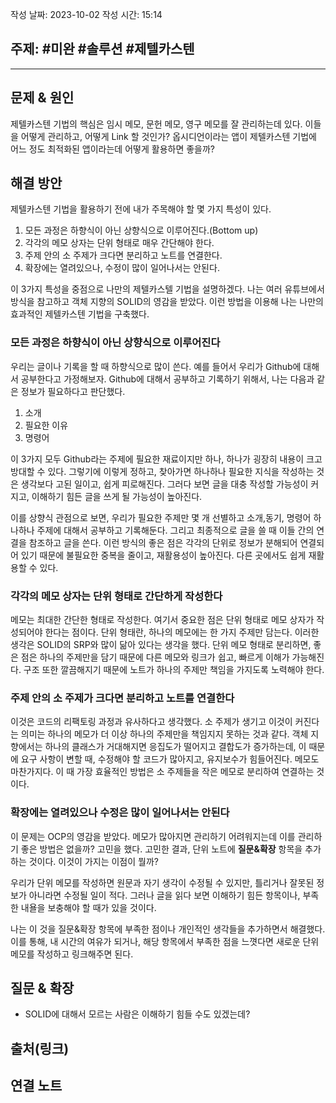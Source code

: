 작성 날짜: 2023-10-02
작성 시간: 15:14

## 주제: #미완 #솔루션 #제텔카스텐 

----

## 문제 & 원인

제텔카스텐 기법의 핵심은 임시 메모, 문헌 메모, 영구 메모를 잘 관리하는데 있다. 이들을 어떻게 관리하고, 어떻게 Link 할 것인가? 옵시디언이라는 앱이 제텔카스텐 기법에 어느 정도 최적화된 앱이라는데 어떻게 활용하면 좋을까?

## 해결 방안

제텔카스텐 기법을 활용하기 전에 내가 주목해야 할 몇 가지 특성이 있다.

1.  모든 과정은 하향식이 아닌 상향식으로 이루어진다.(Bottom up)
2.  각각의 메모 상자는 단위 형태로 매우 간단해야 한다.
3.  주제 안의 소 주제가 크다면 분리하고 노트를 연결한다.
4.  확장에는 열려있으나, 수정이 많이 일어나서는 안된다.

이 3가지 특성을 중점으로 나만의 제텔카스텔 기법을 설명하겠다. 나는 여러 유튜브에서 방식을 참고하고 객체 지향의 SOLID의 영감을 받았다. 이런 방법을 이용해 나는 나만의 효과적인 제텔카스텐 기법을 구축했다.

### 모든 과정은 하향식이 아닌 상향식으로 이루어진다

우리는 글이나 기록을 할 때 하향식으로 많이 쓴다. 예를 들어서 우리가 Github에 대해서 공부한다고 가정해보자. Github에 대해서 공부하고 기록하기 위해서, 나는 다음과 같은 정보가 필요하다고 판단했다.

1. 소개
2. 필요한 이유
3. 명령어

이 3가지 모두 Github라는 주제에 필요한 재료이지만 하나, 하나가 굉장히 내용이 크고 방대할 수 있다. 그렇기에 이렇게 정하고, 찾아가면 하나하나 필요한 지식을 작성하는 것은 생각보다 고된 일이고, 쉽게 피로해진다. 그러다 보면 글을 대충 작성할 가능성이 커지고, 이해하기 힘든 글을 쓰게 될 가능성이 높아진다.

이를 상향식 관점으로 보면, 우리가 필요한 주제만 몇 개 선별하고 소개,동기, 명령어 하나하나 주제에 대해서 공부하고 기록해둔다. 그리고 최종적으로 글을 쓸 때 이들 간의 연결을 참조하고 글을 쓴다. 이런 방식의 좋은 점은 각각의 단위로 정보가 분해되어 연결되어 있기 때문에 불필요한 중복을 줄이고, 재활용성이 높아진다. 다른 곳에서도 쉽게 재활용할 수 있다.

### 각각의 메모 상자는 단위 형태로 간단하게 작성한다

메모는 최대한 간단한 형태로 작성한다. 여기서 중요한 점은 단위 형태로 메모 상자가 작성되어야 한다는 점이다. 단위 형태란, 하나의 메모에는 한 가지 주제만 담는다. 이러한 생각은 SOLID의 SRP와 많이 닮아 있다는 생각을 했다.  단위 메모 형태로 분리하면, 좋은 점은 하나의 주제만을 담기 때문에 다른 메모와 링크가 쉽고, 빠르게 이해가 가능해진다. 구조 또한 깔끔해지기 때문에 노트가 하나의 주제만 책임을 가지도록 노력해야 한다.

### 주제 안의 소 주제가 크다면 분리하고 노트를 연결한다

이것은 코드의 리팩토링 과정과 유사하다고 생각했다. 소 주제가 생기고 이것이 커진다는 의미는 하나의 메모가 더 이상 하나의 주제만을 책임지지 못하는 것과 같다. 객체 지향에서는 하나의 클래스가 거대해지면 응집도가 떨어지고 결합도가 증가하는데, 이 때문에 요구 사항이 변할 때, 수정해야 할 코드가 많아지고, 유지보수가 힘들어진다. 메모도 마찬가지다.  이 때 가장 효율적인 방법은 소 주제들을 작은 메모로 분리하여 연결하는 것이다.

### 확장에는 열려있으나 수정은 많이 일어나서는 안된다

이 문제는 OCP의 영감을 받았다. 메모가 많아지면 관리하기 어려워지는데 이를 관리하기 좋은 방법은 없을까? 고민을 했다. 고민한 결과, 단위 노트에 **질문&확장** 항목을 추가하는 것이다. 이것이 가지는 이점이 뭘까?

우리가 단위 메모를 작성하면 원문과 자기 생각이 수정될 수 있지만, 틀리거나 잘못된 정보가 아니라면 수정될 일이 적다. 그러나 글을 읽다 보면 이해하기 힘든 항목이나, 부족한 내욜을 보충해야 할 때가 있을 것이다. 

나는 이 것을 질문&확장 항목에 부족한 점이나 개인적인 생각들을 추가하면서 해결했다. 이를 통해, 내 시간의 여유가 되거나, 해당 항목에서 부족한 점을 느꼇다면 새로운 단위 메모를 작성하고 링크해주면 된다.


## 질문 & 확장

- SOLID에 대해서 모르는 사람은 이해하기 힘들 수도 있겠는데?

## 출처(링크)


## 연결 노트
